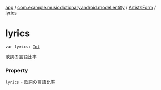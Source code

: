 [app](../../index.md) / [com.example.musicdictionaryandroid.model.entity](../index.md) / [ArtistsForm](index.md) / [lyrics](./lyrics.md)

# lyrics

`var lyrics: `[`Int`](https://kotlinlang.org/api/latest/jvm/stdlib/kotlin/-int/index.html)

歌詞の言語比率

### Property

`lyrics` - 歌詞の言語比率